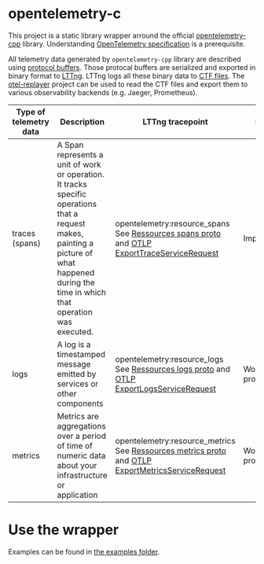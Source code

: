 # opentelemetry-c

This project is a static library wrapper arround the official [opentelemetry-cpp](https://github.com/open-telemetry/opentelemetry-cpp) library. Understanding [OpenTelemetry specification](https://opentelemetry.io/docs/reference/specification/) is a prerequisite.

All telemetry data generated by `opentelemetry-cpp` library are described using [protocol buffers](https://developers.google.com/protocol-buffers). Those protocal buffers are serialized and exported in binary format to [LTTng](https://lttng.org/). LTTng logs all these binary data to [CTF files](https://diamon.org/ctf/). The [otel-replayer](https://github.com/augustinsangam/otel-replayer) project can be used to read the CTF files and export them to various observability backends (e.g. Jaeger, Prometheus). 


| Type of <br>telemetry data | Description | LTTng tracepoint | Status |
|---|---|---|---|
| traces<br>(spans) | A Span represents a unit of work or operation. <br>It tracks specific operations that a request makes, <br>painting a picture of what happened during the time in which that operation was executed. | opentelemetry:resource_spans<br>See [Ressources spans proto](https://github.com/open-telemetry/opentelemetry-proto/blob/v0.19.0/opentelemetry/proto/trace/v1/trace.proto#L48) and [OTLP ExportTraceServiceRequest](https://github.com/open-telemetry/opentelemetry-proto/blob/v0.19.0/opentelemetry/proto/collector/trace/v1/trace_service.proto#L42) | Implemented |
| logs | A log is a timestamped message emitted by services or other components | opentelemetry:resource_logs<br>See [Ressources logs proto](https://github.com/open-telemetry/opentelemetry-proto/blob/v0.19.0/opentelemetry/proto/logs/v1/logs.proto#L48) and [OTLP ExportLogsServiceRequest](https://github.com/open-telemetry/opentelemetry-proto/blob/v0.19.0/opentelemetry/proto/collector/logs/v1/logs_service.proto#L42) | Work in progress |
| metrics | Metrics are aggregations over a period of time of numeric data about your infrastructure or application | opentelemetry:resource_metrics<br>See [Ressources metrics proto](https://github.com/open-telemetry/opentelemetry-proto/blob/v0.19.0/opentelemetry/proto/metrics/v1/metrics.proto#L48) and [OTLP ExportMetricsServiceRequest](https://github.com/open-telemetry/opentelemetry-proto/blob/v0.19.0/opentelemetry/proto/collector/metrics/v1/metrics_service.proto#L42) | Work in progress |

# Use the wrapper 
Examples can be found in [the examples folder](examples/).
